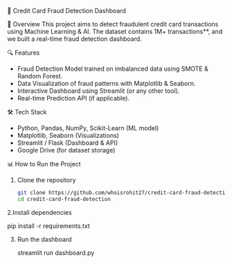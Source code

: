 🚀 Credit Card Fraud Detection Dashboard

📌 Overview
This project aims to detect fraudulent credit card transactions using Machine Learning & AI. The dataset contains 1M+ transactions**, and we built a real-time fraud detection dashboard.

🔍 Features
- Fraud Detection Model trained on imbalanced data using SMOTE & Random Forest.
- Data Visualization of fraud patterns with Matplotlib & Seaborn.
- Interactive Dashboard using Streamlit (or any other tool).
- Real-time Prediction API (if applicable).

🛠️ Tech Stack
- Python, Pandas, NumPy, Scikit-Learn (ML model)
- Matplotlib, Seaborn (Visualizations)
- Streamlit / Flask (Dashboard & API)
- Google Drive (for dataset storage)

📊 How to Run the Project
1. Clone the repository  
   ```bash
   git clone https://github.com/whoisrohit27/credit-card-fraud-detection.git
   cd credit-card-fraud-detection
   
2.Install dependencies
   
   pip install -r requirements.txt
   
3. Run the dashboard

   streamlit run dashboard.py
